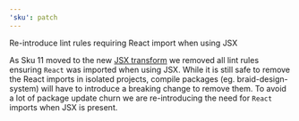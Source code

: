 ```yaml
---
'sku': patch
---
```


Re-introduce lint rules requiring React import when using JSX

As Sku 11 moved to the new [JSX transform](https://reactjs.org/blog/2020/09/22/introducing-the-new-jsx-transform.html) we removed all lint rules ensuring `React` was imported when using JSX. While it is still safe to remove the React imports in isolated projects, compile packages (eg. braid-design-system) will have to introduce a breaking change to remove them. To avoid a lot of package update churn we are re-introducing the need for `React` imports when JSX is present.
